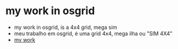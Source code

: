 # my work in osgrid
- my work in osgrid, is a 4x4 grid, mega sim 
- meu trabalho em osgrid, é uma grid 4x4, mega ilha ou "SIM 4X4"
- [my work](https://drive.google.com/file/d/14zdjR0sRvDG0gK8AXgyo-Bs3Kw3O1dq5/view?usp=drive_link
)
